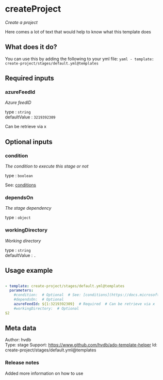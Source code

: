 # createProject
*Create a project*

Here comes a lot of text that would help to know what this template does

## What does it do?

You can use this by adding the following to your yml file:   ```yaml - template: create-project/stages/default.yml@templates```

## Required inputs 
### azureFeedId 
*Azure feedID*  

type : `string`  
defaultValue : `3219392309`  

Can be retrieve via x

## Optional inputs 
### condition 
*The condition to execute this stage or not*  

type : `boolean`  

See: [conditions](https://docs.microsoft.com/en-us/azure/devops/pipelines/process/conditions)

### dependsOn 
*The stage dependency*  

type : `object`  

### workingDirectory 
*Working directory*  

type : `string`  
defaultValue : `.`  



## Usage example

```yml

- template: create-project/stages/default.yml@templates
  parameters:
    #condition:  # Optional  # See: [conditions](https://docs.microsoft.com/en-us/azure/devops/pipelines/process/conditions)
    #dependsOn:  # Optional 
    azureFeedId: ${1:3219392309}  # Required  # Can be retrieve via x
    #workingDirectory:  # Optional 
$2
```

## Meta data

Author: hvdb  
Type: stage
Support: https://www.github.com/hvdb/ado-template-helper
Id: create-project/stages/default.yml@templates

### Release notes

Added more information on how to use

